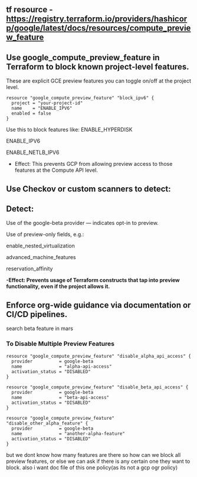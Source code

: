 ## tf resource - https://registry.terraform.io/providers/hashicorp/google/latest/docs/resources/compute_preview_feature

## Use google_compute_preview_feature in Terraform to block known project-level features.
  
   These are explicit GCE preview features you can toggle on/off at the project level.
  
```hcl
resource "google_compute_preview_feature" "block_ipv6" {
  project = "your-project-id"
  name    = "ENABLE_IPV6"
  enabled = false
}
```
Use this to block features like:
       ENABLE_HYPERDISK

  ENABLE_IPV6

   ENABLE_NETLB_IPV6

- Effect: This prevents GCP from allowing preview access to those features at the Compute API level.



## Use Checkov or custom scanners to detect:


## Detect:
Use of the google-beta provider — indicates opt-in to preview.

Use of preview-only fields, e.g.:

enable_nested_virtualization

advanced_machine_features

reservation_affinity

**-Effect: Prevents usage of Terraform constructs that tap into preview functionality, even if the project allows it.**

## Enforce org-wide guidance via documentation or CI/CD pipelines.

search beta feature in mars

### To Disable Multiple Preview Features
```hcl
resource "google_compute_preview_feature" "disable_alpha_api_access" {
  provider          = google-beta
  name              = "alpha-api-access"
  activation_status = "DISABLED"
}

resource "google_compute_preview_feature" "disable_beta_api_access" {
  provider          = google-beta
  name              = "beta-api-access"
  activation_status = "DISABLED"
}

resource "google_compute_preview_feature" "disable_other_alpha_feature" {
  provider          = google-beta
  name              = "another-alpha-feature"
  activation_status = "DISABLED"
}
```

but we dont know how many features are there so how can we block all preview features, or else we can ask if there is any certain one they want to block.
also i want doc file of this one policy(as its not a gcp ogr policy)
